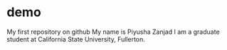 # demo
My first repository on github
My name is Piyusha Zanjad
I am a graduate student at California State University, Fullerton.
